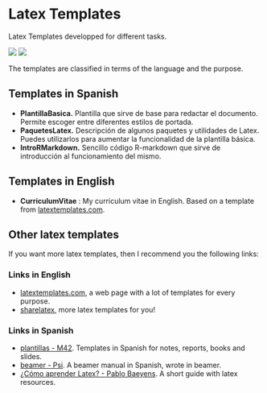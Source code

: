 # Latex Templates

Latex Templates developped for different tasks.

[![](https://img.shields.io/badge/subject-LaTex-orange.svg)](http://www.latex-project.org/)
[![](https://img.shields.io/badge/license-MIT-blue.svg)](http://opensource.org/licenses/MIT)

The templates are classified in terms of the language and the purpose.

## Templates in Spanish

- **PlantillaBasica.** Plantilla que sirve de base para redactar el documento. Permite escoger entre diferentes estilos de portada.
- **PaquetesLatex.** Descripción de algunos paquetes y utilidades de Latex. Puedes utilizarlos para aumentar la funcionalidad de la plantilla básica.
- **IntroRMarkdown.** Sencillo código R-markdown que sirve de introducción al funcionamiento del mismo.

## Templates in English

- **CurriculumVitae** : My curriculum vitae in English. Based on a template from [latextemplates.com](http://www.latextemplates.com/cat/curricula-vitae).

## Other latex templates

If you want more latex templates, then I recommend you the following links:

### Links in English

- [latextemplates.com](http://www.latextemplates.com/), a web page with a lot of templates for every purpose.
- [sharelatex](https://es.sharelatex.com/templates/), more latex templates for you!

### Links in Spanish

- [plantillas - M42](https://github.com/M42/plantillas). Templates in Spanish for notes, reports, books and slides.
- [beamer - Psi](https://github.com/dgiim/beamer). A beamer manual in Spanish, wrote in beamer.
- [¿Cómo aprender Latex? - Pablo Baeyens](http://tux.ugr.es/dgiimblog/2015/03/14/latex/). A short guide with latex resources.
